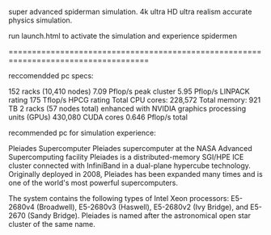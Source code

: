 super advanced spiderman simulation.
4k ultra HD ultra realism accurate physics simulation.

run launch.html to activate the simulation and experience spidermen

====================================================================================



reccomendded pc specs:

152 racks (10,410 nodes)
7.09 Pflop/s peak cluster
5.95 Pflop/s LINPACK rating
175 Tflop/s HPCG rating
Total CPU cores: 228,572
Total memory: 921 TB
2 racks (57 nodes total) enhanced with NVIDIA graphics processing units (GPUs)
430,080 CUDA cores
0.646 Pflop/s total


recommended pc for simulation experience:

Pleiades Supercomputer
Pleiades supercomputer at the NASA Advanced Supercomputing facility
Pleiades is a distributed-memory SGI/HPE ICE cluster connected with InfiniBand in a dual-plane hypercube technology. Originally deployed in 2008, Pleiades has been expanded many times and is one of the world's most powerful supercomputers.

The system contains the following types of Intel Xeon processors: E5-2680v4 (Broadwell), E5-2680v3 (Haswell), E5-2680v2 (Ivy Bridge), and E5-2670 (Sandy Bridge). Pleiades is named after the astronomical open star cluster of the same name.
